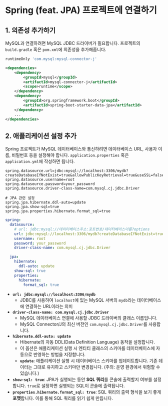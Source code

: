 # Spring (feat. JPA) 프로젝트에 연결하기
## 1. 의존성 추가하기
MySQL과 연결하려면 MySQL JDBC 드라이버가 필요합니다.
프로젝트의 `build.gradle` 혹은 `pom.xml`에 의존성을 추가해줍니다.
```groovy
runtimeOnly 'com.mysql:mysql-connector-j'
```

```xml
<dependencies>
    <dependency>
        <groupId>mysql</groupId>
        <artifactId>mysql-connector-j</artifactId>
        <scope>runtime</scope>
    </dependency>
    <dependency>
        <groupId>org.springframework.boot</groupId>
        <artifactId>spring-boot-starter-data-jpa</artifactId>
    </dependency>
    ...
</dependencies>
```

## 2. 애플리케이션 설정 추가
Spring 프로젝트가 MySQL 데이터베이스와 통신하려면 데이터베이스 URL, 사용자 이름, 비밀번호 등을 설정해야 합니다.
`application.properties` 혹은 `application.yml`에 작성하면 됩니다.

```
spring.datasource.url=jdbc:mysql://localhost:3306/mydb?createDatabaseIfNotExist=true&allowPublicKeyRetrieval=true&useSSL=false&serverTimezone=Asia/Seoul&characterEncoding=utf8
spring.datasource.username=root
spring.datasource.password=your_password
spring.datasource.driver-class-name=com.mysql.cj.jdbc.Driver

# JPA 관련 설정
spring.jpa.hibernate.ddl-auto=update
spring.jpa.show-sql=true
spring.jpa.properties.hibernate.format_sql=true
```

```yml
spring:
  datasource:
	# url: jdbc:mysql://데이터베이스주소:포트번호/데이터베이스이름?options
    url: jdbc:mysql://localhost:3306/mydb?createDatabaseIfNotExist=true&allowPublicKeyRetrieval=true&useSSL=false&serverTimezone=Asia/Seoul&characterEncoding=utf8
    username: root
    password: your_password
    driver-class-name: com.mysql.cj.jdbc.Driver

  jpa:
    hibernate:
      ddl-auto: update
    show-sql: true
    properties:
      hibernate:
        format_sql: true
```
- **`url: jdbc:mysql://localhost:3306/mydb`**
	- JDBC를 사용하여 `localhost`에 있는 MySQL 서버의 `mydb`라는 데이터베이스에 연결하는 URL이라는 의미
- **`driver-class-name: com.mysql.cj.jdbc.Driver`**
	- MySQL 데이터베이스 연결에 사용할 JDBC 드라이버의 클래스 이름입니다.
	- MySQL Connector/J의 최신 버전인 `com.mysql.cj.jdbc.Driver`를 사용합니다.
- **`hibernate.ddl-auto: update`**
	- Hibernate의 자동 DDL(Data Definition Language) 동작을 설정합니다.
	- 이 옵션은 애플리케이션 실행 시 엔티티 클래스의 스키마를 데이터베이스에 자동으로 반영하는 방법을 지정합니다.
	- **`update`**: 애플리케이션 실행 시 데이터베이스 스키마를 업데이트합니다. 기존 데이터는 그대로 유지하고 스키마만 변경됩니다. (주의: 운영 환경에서 위험할 수 있습니다.)
- **`show-sql: true`**: JPA가 실행되는 동안 **SQL 쿼리**를 콘솔에 출력할지 여부를 설정합니다. `true`로 설정하면 실행되는 SQL이 콘솔에 출력됩니다.
- **`properties.hibernate.format_sql: true`**: SQL 쿼리의 출력 형식을 보기 좋게 **포맷**합니다. 이를 통해 SQL 쿼리를 읽기 쉽게 만듭니다.